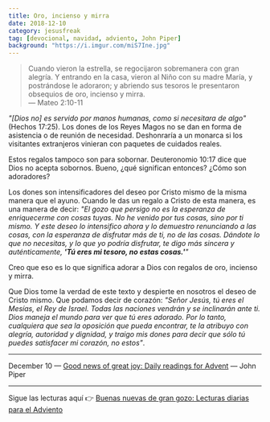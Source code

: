 ```yaml
---
title: Oro, incienso y mirra
date: 2018-12-10
category: jesusfreak
tag: [devocional, navidad, adviento, John Piper]
background: "https://i.imgur.com/miS7Ine.jpg"
---
```


> Cuando vieron la estrella, se regocijaron sobremanera con gran alegría. Y entrando en la casa, vieron al Niño con su madre María, y postrándose le adoraron; y abriendo sus tesoros le presentaron obsequios de oro, incienso y mirra.<br>
> — Mateo 2:10-11

_"[Dios no] es servido por manos humanas, como si necesitara de algo"_ (Hechos 17:25). Los dones de los Reyes Magos no se dan en forma de asistencia o de reunión de necesidad. Deshonraría a un monarca si los visitantes extranjeros vinieran con paquetes de cuidados reales.

Estos regalos tampoco son para sobornar. Deuteronomio 10:17 dice que Dios no acepta sobornos. Bueno, ¿qué significan entonces? ¿Cómo son adoradores?

Los dones son intensificadores del deseo por Cristo mismo de la misma manera que el ayuno. Cuando le das un regalo a Cristo de esta manera, es una manera de decir: _"El gozo que persigo no es la esperanza de enriquecerme con cosas tuyas. No he venido por tus cosas, sino por ti mismo. Y este deseo lo intensifico ahora y lo demuestro renunciando a las cosas, con la esperanza de disfrutar más de ti, no de las cosas. Dándote lo que no necesitas, y lo que yo podría disfrutar, te digo más sincera y auténticamente, **'Tú eres mi tesoro, no estas cosas.'**"_

Creo que eso es lo que significa adorar a Dios con regalos de oro, incienso y mirra.

Que Dios tome la verdad de este texto y despierte en nosotros el deseo de Cristo mismo. Que podamos decir de corazón: _"Señor Jesús, tú eres el Mesías, el Rey de Israel. Todas las naciones vendrán y se inclinarán ante ti. Dios maneja el mundo para ver que tú eres adorado. Por lo tanto, cualquiera que sea la oposición que pueda encontrar, te la atribuyo con alegría, autoridad y dignidad, y traigo mis dones para decir que sólo tú puedes satisfacer mi corazón, no estos"_.

---

December 10 — [Good news of great joy: Daily readings for Advent](https://www.desiringgod.org/books/good-news-of-great-joy) — John Piper

---

Sigue las lecturas aquí 👉 [Buenas nuevas de gran gozo: Lecturas diarias para el Adviento](/jesusfreak/buenas-nuevas-de-gran-gozo-lecturas-diarias-para-adviento)